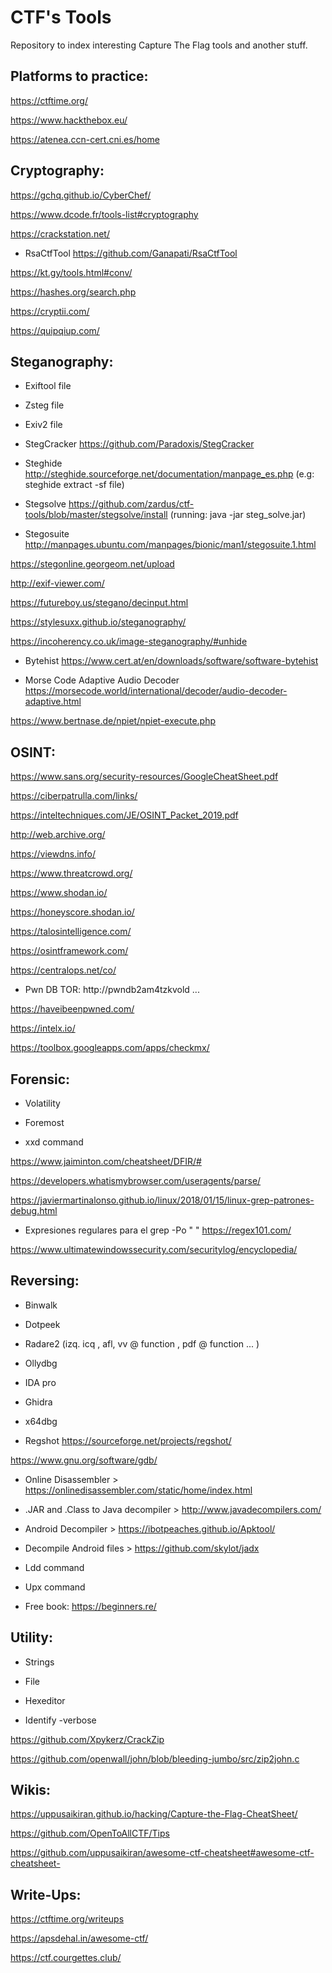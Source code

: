 # CTF's Tools 

Repository to index interesting Capture The Flag tools and another stuff.

## Platforms to practice:

https://ctftime.org/

https://www.hackthebox.eu/

https://atenea.ccn-cert.cni.es/home


## Cryptography:

https://gchq.github.io/CyberChef/

https://www.dcode.fr/tools-list#cryptography

https://crackstation.net/

* RsaCtfTool https://github.com/Ganapati/RsaCtfTool

https://kt.gy/tools.html#conv/ 

https://hashes.org/search.php

https://cryptii.com/

https://quipqiup.com/


## Steganography:

* Exiftool file

* Zsteg file

* Exiv2 file

* StegCracker https://github.com/Paradoxis/StegCracker

* Steghide http://steghide.sourceforge.net/documentation/manpage_es.php (e.g: steghide extract -sf file)

* Stegsolve https://github.com/zardus/ctf-tools/blob/master/stegsolve/install (running: java -jar steg_solve.jar)

* Stegosuite  http://manpages.ubuntu.com/manpages/bionic/man1/stegosuite.1.html

https://stegonline.georgeom.net/upload

http://exif-viewer.com/

https://futureboy.us/stegano/decinput.html

https://stylesuxx.github.io/steganography/

https://incoherency.co.uk/image-steganography/#unhide

* Bytehist https://www.cert.at/en/downloads/software/software-bytehist

* Morse Code Adaptive Audio Decoder https://morsecode.world/international/decoder/audio-decoder-adaptive.html

https://www.bertnase.de/npiet/npiet-execute.php

## OSINT:
 
https://www.sans.org/security-resources/GoogleCheatSheet.pdf

https://ciberpatrulla.com/links/

https://inteltechniques.com/JE/OSINT_Packet_2019.pdf

http://web.archive.org/

https://viewdns.info/

https://www.threatcrowd.org/

https://www.shodan.io/

https://honeyscore.shodan.io/

https://talosintelligence.com/

https://osintframework.com/

https://centralops.net/co/

* Pwn DB TOR:  http://pwndb2am4tzkvold ...

https://haveibeenpwned.com/

https://intelx.io/

https://toolbox.googleapps.com/apps/checkmx/


## Forensic:

* Volatility

* Foremost

* xxd command

https://www.jaiminton.com/cheatsheet/DFIR/#

https://developers.whatismybrowser.com/useragents/parse/

https://javiermartinalonso.github.io/linux/2018/01/15/linux-grep-patrones-debug.html

* Expresiones regulares para el grep -Po " " https://regex101.com/

https://www.ultimatewindowssecurity.com/securitylog/encyclopedia/


## Reversing:

* Binwalk

* Dotpeek

* Radare2 (izq. icq , afl, vv @ function , pdf @ function ... )

* Ollydbg

* IDA pro

* Ghidra

* x64dbg

* Regshot  https://sourceforge.net/projects/regshot/

https://www.gnu.org/software/gdb/

* Online Disassembler >  https://onlinedisassembler.com/static/home/index.html

* .JAR and .Class to Java decompiler >  http://www.javadecompilers.com/

* Android Decompiler > https://ibotpeaches.github.io/Apktool/

* Decompile Android files > https://github.com/skylot/jadx

* Ldd command

* Upx command

* Free book: https://beginners.re/

## Utility:

* Strings 

* File 

* Hexeditor

* Identify -verbose 

https://github.com/Xpykerz/CrackZip

https://github.com/openwall/john/blob/bleeding-jumbo/src/zip2john.c


## Wikis:

https://uppusaikiran.github.io/hacking/Capture-the-Flag-CheatSheet/

https://github.com/OpenToAllCTF/Tips

https://github.com/uppusaikiran/awesome-ctf-cheatsheet#awesome-ctf-cheatsheet-


## Write-Ups:

https://ctftime.org/writeups

https://apsdehal.in/awesome-ctf/

https://ctf.courgettes.club/


